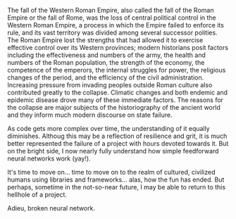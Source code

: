 The fall of the Western Roman Empire, also called the fall of the Roman Empire or the fall of Rome, was the loss of central political control in the Western Roman Empire, a process in which the Empire failed to enforce its rule, and its vast territory was divided among several successor polities. The Roman Empire lost the strengths that had allowed it to exercise effective control over its Western provinces; modern historians posit factors including the effectiveness and numbers of the army, the health and numbers of the Roman population, the strength of the economy, the competence of the emperors, the internal struggles for power, the religious changes of the period, and the efficiency of the civil administration. Increasing pressure from invading peoples outside Roman culture also contributed greatly to the collapse. Climatic changes and both endemic and epidemic disease drove many of these immediate factors. The reasons for the collapse are major subjects of the historiography of the ancient world and they inform much modern discourse on state failure.

As code gets more complex over time, the understanding of it equally diminishes. Althoug this may be a reflection of resilience and grit, it is much better represented the failure of a project with hours devoted towards it. But on the bright side, I now nearly fully understand how simple feedforward neural networks work (yay!).

It's time to move on... time to move on to the realm of cultured, civilized humans using libraries and frameworks... alas, how the fun has ended. But perhaps, sometime in the not-so-near future, I may be able to return to this hellhole of a project.

Adieu, broken neural network.
